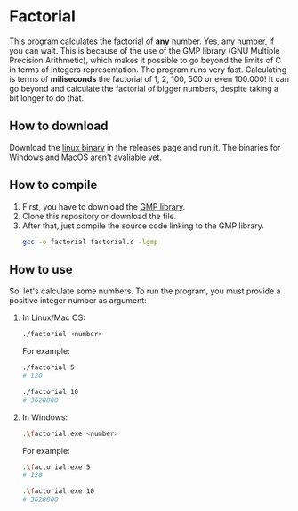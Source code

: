 # Factorial
This program calculates the factorial of **any** number. Yes, any number, if you can wait. This is because of the use of the GMP library (GNU Multiple Precision Arithmetic), which makes it possible to go beyond the limits of C in terms of integers representation.
The program runs very fast. Calculating is terms of **miliseconds** the factorial of 1, 2, 100, 500 or even 100.000! It can go beyond and calculate the factorial of bigger numbers, despite taking a bit longer to do that.

## How to download
Download the  [linux binary](https://github.com/bernardoeuler/factorial/releases/tag/v1.0.0) in the releases page and run it.
The binaries for Windows and MacOS aren't avaliable yet.

## How to compile
1. First, you have to download the [GMP library](https://gmplib.org/).
2. Clone this repository or download the file.
3. After that, just compile the source code linking to the GMP library.
    ```bash
    gcc -o factorial factorial.c -lgmp
    ```

## How to use
So, let's calculate some numbers. To run the program, you must provide a positive integer number as argument:

1. In Linux/Mac OS:
    ```bash
    ./factorial <number>
    ```
    For example:
    ```bash
    ./factorial 5
    # 120
    ```
    
    ```bash
    ./factorial 10
    # 3628800
    ```

2. In Windows:
    ```bash
    .\factorial.exe <number>
    ```
    For example:
    ```bash
    .\factorial.exe 5
    # 120
    ```
    
    ```bash
    .\factorial.exe 10
    # 3628800
    ```
